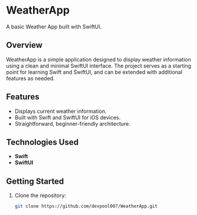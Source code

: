 # WeatherApp

A basic Weather App built with SwiftUI.

## Overview

WeatherApp is a simple application designed to display weather information using a clean and minimal SwiftUI interface. The project serves as a starting point for learning Swift and SwiftUI, and can be extended with additional features as needed.

## Features

- Displays current weather information.
- Built with Swift and SwiftUI for iOS devices.
- Straightforward, beginner-friendly architecture.

## Technologies Used

- **Swift**
- **SwiftUI**

## Getting Started

1. Clone the repository:
   ```sh
   git clone https://github.com/devpool007/WeatherApp.git
